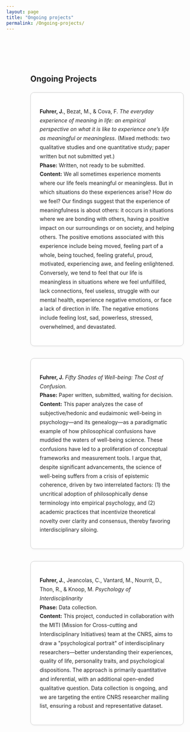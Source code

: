 ```yaml
---
layout: page
title: "Ongoing projects"
permalink: /Ongoing-projects/
---
```


<div style="max-width: 1100px; width: 90%; margin: auto; padding: 2rem; line-height: 1.7;">

<div style="max-width: 1100px; width: 90%; margin: auto; padding: 2rem; line-height: 1.7; color: #222;">

  <h2>Ongoing Projects</h2>

  <div style="border: 1px solid #ccc; padding: 1.5rem; margin-bottom: 2rem; border-radius: 10px; background-color: rgba(255, 255, 255, 0.9); box-shadow: 0 2px 6px rgba(0,0,0,0.03);">
    <p><strong>Fuhrer, J.</strong>, Bezat, M., & Cova, F. <em>The everyday experience of meaning in life: an empirical perspective on what it is like to experience one’s life as meaningful or meaningless</em>. (Mixed methods: two qualitative studies and one quantitative study; paper written but not submitted yet.)<br>
    <strong>Phase:</strong> Written, not ready to be submitted.<br>
    <strong>Content:</strong> We all sometimes experience moments where our life feels meaningful or meaningless. But in which situations do these experiences arise? How do we feel? Our findings suggest that the experience of meaningfulness is about others: it occurs in situations where we are bonding with others, having a positive impact on our surroundings or on society, and helping others. The positive emotions associated with this experience include being moved, feeling part of a whole, being touched, feeling grateful, proud, motivated, experiencing awe, and feeling enlightened. Conversely, we tend to feel that our life is meaningless in situations where we feel unfulfilled, lack connections, feel useless, struggle with our mental health, experience negative emotions, or face a lack of direction in life. The negative emotions include feeling lost, sad, powerless, stressed, overwhelmed, and devastated.</p>
  </div>

  <div style="border: 1px solid #ccc; padding: 1.5rem; margin-bottom: 2rem; border-radius: 10px; background-color: rgba(255, 255, 255, 0.9); box-shadow: 0 2px 6px rgba(0,0,0,0.03);">
    <p><strong>Fuhrer, J.</strong> <em>Fifty Shades of Well-being: The Cost of Confusion.</em><br>
    <strong>Phase:</strong> Paper written, submitted, waiting for decision.<br>
    <strong>Content:</strong> This paper analyzes the case of subjective/hedonic and eudaimonic well-being in psychology—and its genealogy—as a paradigmatic example of how philosophical confusions have muddied the waters of well-being science. These confusions have led to a proliferation of conceptual frameworks and measurement tools. I argue that, despite significant advancements, the science of well-being suffers from a crisis of epistemic coherence, driven by two interrelated factors: (1) the uncritical adoption of philosophically dense terminology into empirical psychology, and (2) academic practices that incentivize theoretical novelty over clarity and consensus, thereby favoring interdisciplinary siloing.</p>
  </div>

  <div style="border: 1px solid #ccc; padding: 1.5rem; margin-bottom: 2rem; border-radius: 10px; background-color: rgba(255, 255, 255, 0.9); box-shadow: 0 2px 6px rgba(0,0,0,0.03);">
    <p><strong>Fuhrer, J.</strong>, Jeancolas, C., Vantard, M., Nourrit, D., Thon, R., & Knoop, M.  <em>Psychology of Interdisciplinarity</em><br>
    <strong>Phase:</strong> Data collection.<br>
    <strong>Content:</strong> This project, conducted in collaboration with the MITI (Mission for Cross-cutting and Interdisciplinary Initiatives) team at the CNRS, aims to draw a "psychological portrait" of interdisciplinary researchers—better understanding their experiences, quality of life, personality traits, and psychological dispositions. The approach is primarily quantitative and inferential, with an additional open-ended qualitative question. Data collection is ongoing, and we are targeting the entire CNRS researcher mailing list, ensuring a robust and representative dataset.</p>
  </div>

</div>

